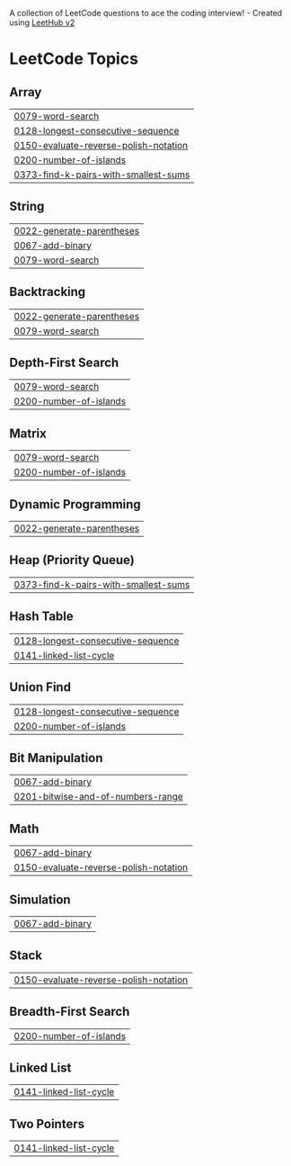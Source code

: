A collection of LeetCode questions to ace the coding interview! - Created using [LeetHub v2](https://github.com/arunbhardwaj/LeetHub-2.0)
<!---LeetCode Topics Start-->
# LeetCode Topics
## Array
|  |
| ------- |
| [0079-word-search](https://github.com/kitaee/LeetCode/tree/master/0079-word-search) |
| [0128-longest-consecutive-sequence](https://github.com/kitaee/LeetCode/tree/master/0128-longest-consecutive-sequence) |
| [0150-evaluate-reverse-polish-notation](https://github.com/kitaee/LeetCode/tree/master/0150-evaluate-reverse-polish-notation) |
| [0200-number-of-islands](https://github.com/kitaee/LeetCode/tree/master/0200-number-of-islands) |
| [0373-find-k-pairs-with-smallest-sums](https://github.com/kitaee/LeetCode/tree/master/0373-find-k-pairs-with-smallest-sums) |
## String
|  |
| ------- |
| [0022-generate-parentheses](https://github.com/kitaee/LeetCode/tree/master/0022-generate-parentheses) |
| [0067-add-binary](https://github.com/kitaee/LeetCode/tree/master/0067-add-binary) |
| [0079-word-search](https://github.com/kitaee/LeetCode/tree/master/0079-word-search) |
## Backtracking
|  |
| ------- |
| [0022-generate-parentheses](https://github.com/kitaee/LeetCode/tree/master/0022-generate-parentheses) |
| [0079-word-search](https://github.com/kitaee/LeetCode/tree/master/0079-word-search) |
## Depth-First Search
|  |
| ------- |
| [0079-word-search](https://github.com/kitaee/LeetCode/tree/master/0079-word-search) |
| [0200-number-of-islands](https://github.com/kitaee/LeetCode/tree/master/0200-number-of-islands) |
## Matrix
|  |
| ------- |
| [0079-word-search](https://github.com/kitaee/LeetCode/tree/master/0079-word-search) |
| [0200-number-of-islands](https://github.com/kitaee/LeetCode/tree/master/0200-number-of-islands) |
## Dynamic Programming
|  |
| ------- |
| [0022-generate-parentheses](https://github.com/kitaee/LeetCode/tree/master/0022-generate-parentheses) |
## Heap (Priority Queue)
|  |
| ------- |
| [0373-find-k-pairs-with-smallest-sums](https://github.com/kitaee/LeetCode/tree/master/0373-find-k-pairs-with-smallest-sums) |
## Hash Table
|  |
| ------- |
| [0128-longest-consecutive-sequence](https://github.com/kitaee/LeetCode/tree/master/0128-longest-consecutive-sequence) |
| [0141-linked-list-cycle](https://github.com/kitaee/LeetCode/tree/master/0141-linked-list-cycle) |
## Union Find
|  |
| ------- |
| [0128-longest-consecutive-sequence](https://github.com/kitaee/LeetCode/tree/master/0128-longest-consecutive-sequence) |
| [0200-number-of-islands](https://github.com/kitaee/LeetCode/tree/master/0200-number-of-islands) |
## Bit Manipulation
|  |
| ------- |
| [0067-add-binary](https://github.com/kitaee/LeetCode/tree/master/0067-add-binary) |
| [0201-bitwise-and-of-numbers-range](https://github.com/kitaee/LeetCode/tree/master/0201-bitwise-and-of-numbers-range) |
## Math
|  |
| ------- |
| [0067-add-binary](https://github.com/kitaee/LeetCode/tree/master/0067-add-binary) |
| [0150-evaluate-reverse-polish-notation](https://github.com/kitaee/LeetCode/tree/master/0150-evaluate-reverse-polish-notation) |
## Simulation
|  |
| ------- |
| [0067-add-binary](https://github.com/kitaee/LeetCode/tree/master/0067-add-binary) |
## Stack
|  |
| ------- |
| [0150-evaluate-reverse-polish-notation](https://github.com/kitaee/LeetCode/tree/master/0150-evaluate-reverse-polish-notation) |
## Breadth-First Search
|  |
| ------- |
| [0200-number-of-islands](https://github.com/kitaee/LeetCode/tree/master/0200-number-of-islands) |
## Linked List
|  |
| ------- |
| [0141-linked-list-cycle](https://github.com/kitaee/LeetCode/tree/master/0141-linked-list-cycle) |
## Two Pointers
|  |
| ------- |
| [0141-linked-list-cycle](https://github.com/kitaee/LeetCode/tree/master/0141-linked-list-cycle) |
<!---LeetCode Topics End-->